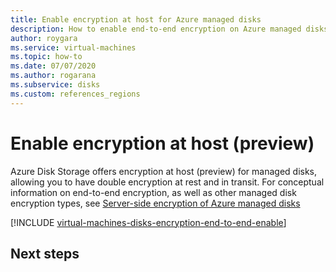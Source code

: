 ```yaml
---
title: Enable encryption at host for Azure managed disks
description: How to enable end-to-end encryption on Azure managed disks.
author: roygara
ms.service: virtual-machines
ms.topic: how-to
ms.date: 07/07/2020
ms.author: rogarana
ms.subservice: disks
ms.custom: references_regions
---
```


# Enable encryption at host (preview)

Azure Disk Storage offers encryption at host (preview) for managed disks, allowing you to have double encryption at rest and in transit. For conceptual information on end-to-end encryption, as well as other managed disk encryption types, see [Server-side encryption of Azure managed disks](disk-encryption.md#encryption-at-vm-host-preview)

[!INCLUDE [virtual-machines-disks-encryption-end-to-end-enable](../../../includes/virtual-machines-disks-encryption-end-to-end-enable.md)]

## Next steps

